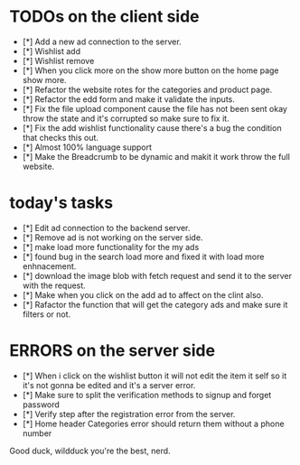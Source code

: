 # TODOs on the client side

- [*] Add a new ad connection to the server.
- [*] Wishlist add
- [*] Wishlist remove
- [*] When you click more on the show more button on the home page show more.
- [*] Refactor the website rotes for the categories and product page.
- [*] Refactor the edd form and make it validate the inputs.
- [*] Fix the file upload component cause the file has not been sent okay throw the state and it's
  corrupted so make sure to fix it.
- [*] Fix the add wishlist functionality cause there's a bug the condition that checks this out.
- [*] Almost 100% language support
- [*] Make the Breadcrumb to be dynamic and makit it work throw the full website.

# today's tasks

- [*] Edit ad connection to the backend server.
- [*] Remove ad is not working on the server side.
- [*] make load more functionality for the my ads
- [*] found bug in the search load more and fixed it with load more enhnacement.
- [*] download the image blob with fetch request and send it to the server with the request.
- [*] Make when you click on the add ad to affect on the clint also.
- [*] Rafactor the function that will get the category ads and make sure it filters or not.

# ERRORS on the server side

- [*] When i click on the wishlist button it will not edit the item it self so it it's not gonna be
  edited and it's a server error.
- [*] Make sure to split the verification methods to signup and forget password
- [*] Verify step after the registration error from the server.
- [*] Home header Categories error should return them without a phone number

Good duck, wildduck
you're the best, nerd.
